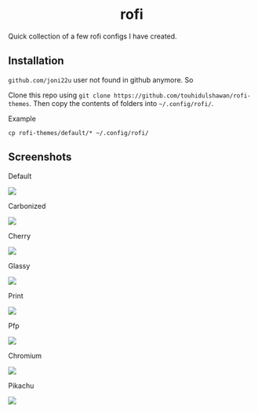 <h1 align="center" >rofi</h1>

Quick collection of a few rofi configs I have created.

## Installation
```github.com/joni22u``` user not found in github anymore. So

Clone this repo using
```git clone https://github.com/touhidulshawan/rofi-themes```. 
Then copy  the contents of folders into ```~/.config/rofi/```.

Example

`cp rofi-themes/default/* ~/.config/rofi/`

## Screenshots

Default

<img src="scrots/default.png"></img>

Carbonized

<img src="scrots/carbonized.png"></img>

Cherry

<img src="scrots/cherry.png"></img>

Glassy

<img src="scrots/glassy.png"></img>

Print

<img src="scrots/print.png"></img>

Pfp

<img src="scrots/pfp.png"></img>

Chromium

<img src="scrots/chromium.png"></img>

Pikachu

<img src="scrots/pikachu.png"></img>
